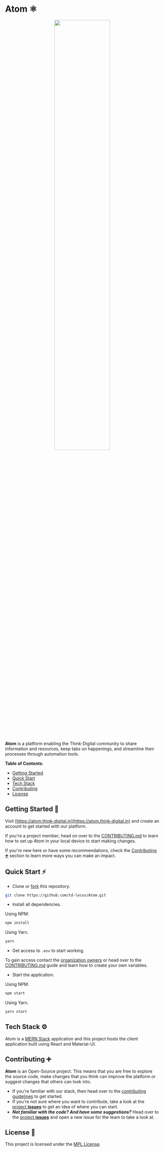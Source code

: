 # Atom ⚛️

<p align="center">
    <img src="https://repository-images.githubusercontent.com/580392019/1f682aed-58b3-4dcb-a289-b847fd0f9edb" width="60%" />
</p>

**Atom** is a platform enabling the Think-Digital community to share information and resources, keep tabs on happenings, and streamline their processes through automation tools.

**Table of Contents**:

- [Getting Started](#getting-started-)
- [Quick Start](#quick-start-)
- [Tech Stack](#tech-stack-)
- [Contributing](#contributing-)
- [License](#license-)

## Getting Started 🚀

Visit [https://atom.think-digital.in](https://atom.think-digital.in) and create an account to get started with our platform.

If you're a project member, head on over to the [CONTRIBUTING.md](./CONTRIBUTING.md) to learn how to set up Atom in your local device to start making changes.

If you're new here or have some recommendations, check the [Contributing ➕](#contributing-) section to learn more ways you can make an impact.

## Quick Start ⚡

* Clone or [fork](https://github.com/td-locus/Atom/fork) this repository.

```bash
git clone https://github.com/td-locus/Atom.git
```

- Install all dependencies.

Using NPM.

```bash
npm install
```

Using Yarn.

```bash
yarn
```

- Get access to `.env` to start working.

To gain access contact the [organization owners](mailto:team@think-digital.in) or head over to the [CONTRIBUTING.md](./CONTRIBUTING.md) guide and learn how to create your own variables.

- Start the application.

Using NPM.

```bash
npm start
```

Using Yarn.

```bash
yarn start
```

## Tech Stack ⚙️

Atom is a [MERN Stack](https://www.geeksforgeeks.org/mern-stack/) application and this project hosts the client application built using React and Material-UI.

## Contributing ➕

**Atom** is an Open-Source project. This means that you are free to explore the source code, make changes that you think can improve the platform or suggest changes that others can look into.

- If you're familiar with our stack, then head over to the [contributing guidelines](./CONTRIBUTING.md) to get started.
- If you're not sure where you want to contribute, take a look at the [project **issues**](https://github.com/td-locus/Atom/issues) to get an idea of where you can start.
- ***Not familiar with the code? And have some suggestions?*** Head over to the [project **issues**](https://github.com/td-locus/Atom/issues) and open a new issue for the team to take a look at.

## License 📜

This project is licensed under the [MPL License](./LICENSE).
